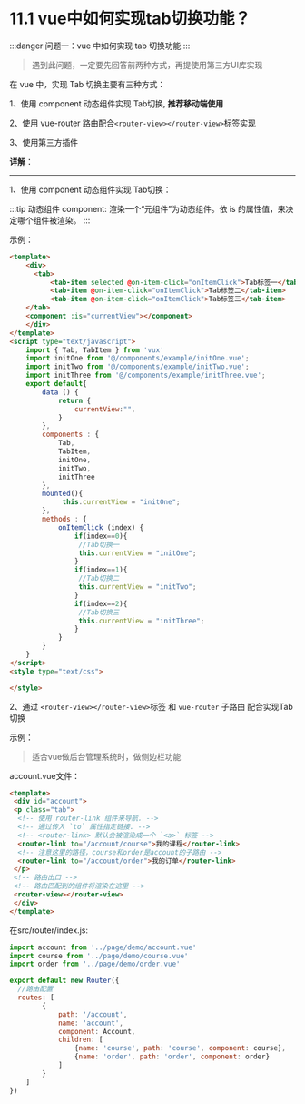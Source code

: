 # 11.1 vue中如何实现tab切换功能？

:::danger 问题一：vue 中如何实现 tab 切换功能
:::

>遇到此问题，一定要先回答前两种方式，再提使用第三方UI库实现

在 vue 中，实现 Tab 切换主要有三种方式：

1、使用 component 动态组件实现 Tab切换, **推荐移动端使用**

2、使用 vue-router 路由配合`<router-view></router-view>`标签实现

3、使用第三方插件

**详解**：

* * * * *

1、使用 component 动态组件实现 Tab切换：

:::tip 动态组件 component:
渲染一个“元组件”为动态组件。依 is 的属性值，来决定哪个组件被渲染。
:::

示例：

```html
<template>
	<div>
	  <tab>
	      <tab-item selected @on-item-click="onItemClick">Tab标签一</tab-item>
	      <tab-item @on-item-click="onItemClick">Tab标签二</tab-item>
	      <tab-item @on-item-click="onItemClick">Tab标签三</tab-item>
    </tab>
    <component :is="currentView"></component>
	</div>
</template>
<script type="text/javascript">
	import { Tab, TabItem } from 'vux'
    import initOne from '@/components/example/initOne.vue';
    import initTwo from '@/components/example/initTwo.vue';
    import initThree from '@/components/example/initThree.vue';
	export default{
		data () {
			return {
				currentView:"",
			}
		},
		components : {
			Tab,
			TabItem,
			initOne,
            initTwo,
            initThree
		},
		mounted(){
			 this.currentView = "initOne";
		},
		methods : {
			onItemClick (index) {
		        if(index==0){
		         //Tab切换一
		         this.currentView = "initOne";
		        }
		        if(index==1){
		         //Tab切换二
		         this.currentView = "initTwo";
		        }
		        if(index==2){
		         //Tab切换三
		         this.currentView = "initThree";
		        }
			}
		}
	}
</script>
<style type="text/css">

</style>
```

2、通过 `<router-view></router-view>`标签 和 `vue-router` 子路由 配合实现Tab切换

示例：

>适合vue做后台管理系统时，做侧边栏功能

account.vue文件：

```html
<template>
 <div id="account">
 <p class="tab">
  <!-- 使用 router-link 组件来导航. -->
  <!-- 通过传入 `to` 属性指定链接. -->
  <!-- <router-link> 默认会被渲染成一个 `<a>` 标签 -->
  <router-link to="/account/course">我的课程</router-link>
  <!-- 注意这里的路径，course和order是account的子路由 -->
  <router-link to="/account/order">我的订单</router-link>
 </p> 
 <!-- 路由出口 -->
 <!-- 路由匹配到的组件将渲染在这里 -->
 <router-view></router-view>
 </div>
</template>
```

在src/router/index.js:

```js
import account from '../page/demo/account.vue'
import course from '../page/demo/course.vue'
import order from '../page/demo/order.vue'

export default new Router({
  //路由配置
  routes: [
  		{ 
    		path: '/account',
    		name: 'account',
   		 	component: Account,
    		children: [
        		{name: 'course', path: 'course', component: course},
        		{name: 'order', path: 'order', component: order}
      		]
  		} 
	]
})
```
